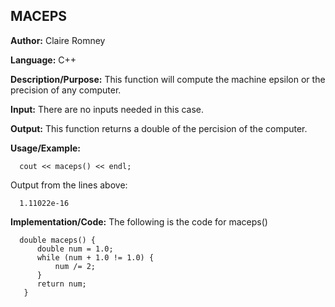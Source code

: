 ## MACEPS

**Author:** Claire Romney

**Language:** C++

**Description/Purpose:** This function will compute the machine epsilon or the precision of any computer.

**Input:** There are no inputs needed in this case.

**Output:** This function returns a double of the percision of the computer.

**Usage/Example:**

      cout << maceps() << endl;
  
Output from the lines above:

      1.11022e-16

**Implementation/Code:** The following is the code for maceps()

      double maceps() {
          double num = 1.0;
          while (num + 1.0 != 1.0) {
              num /= 2;
          }
          return num;
       }
